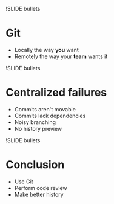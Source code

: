 !SLIDE bullets
# Git

* Locally the way **you** want
* Remotely the way your **team** wants it

!SLIDE bullets

# Centralized failures

* Commits aren't movable
* Commits lack dependencies
* Noisy branching
* No history preview

!SLIDE bullets

# Conclusion

* Use Git
* Perform code review
* Make better history
